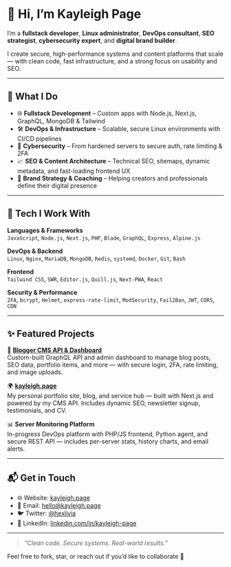 # 👋 Hi, I’m Kayleigh Page

I’m a **fullstack developer**, **Linux administrator**, **DevOps consultant**, **SEO strategist**, **cybersecurity expert**, and **digital brand builder**.

I create secure, high-performance systems and content platforms that scale — with clean code, fast infrastructure, and a strong focus on usability and SEO.

---

## 🧠 What I Do

- 🌐 **Fullstack Development** – Custom apps with Node.js, Next.js, GraphQL, MongoDB & Tailwind
- 🛠 **DevOps & Infrastructure** – Scalable, secure Linux environments with CI/CD pipelines
- 🔐 **Cybersecurity** – From hardened servers to secure auth, rate limiting & 2FA
- 📈 **SEO & Content Architecture** – Technical SEO, sitemaps, dynamic metadata, and fast-loading frontend UX
- 🚀 **Brand Strategy & Coaching** – Helping creators and professionals define their digital presence

---

## 🧰 Tech I Work With

**Languages & Frameworks**  
`JavaScript`, `Node.js`, `Next.js`, `PHP`, `Blade`, `GraphQL`, `Express`, `Alpine.js`

**DevOps & Backend**  
`Linux`, `Nginx`, `MariaDB`, `MongoDB`, `Redis`, `systemd`, `Docker`, `Git`, `Bash`

**Frontend**  
`Tailwind CSS`, `SWR`, `Editor.js`, `Quill.js`, `Next-PWA`, `React`

**Security & Performance**  
`2FA`, `bcrypt`, `Helmet`, `express-rate-limit`, `ModSecurity`, `Fail2Ban`, `JWT`, `CORS`, `CDN`

---

## ✨ Featured Projects

🔧 [**Blogger CMS API & Dashboard**](https://github.com/kayleigh-page/blogger)  
Custom-built GraphQL API and admin dashboard to manage blog posts, SEO data, portfolio items, and more — with secure login, 2FA, rate limiting, and image uploads.

🌍 [**kayleigh.page**](https://kayleigh.page)  
My personal portfolio site, blog, and service hub — built with Next.js and powered by my CMS API. Includes dynamic SEO, newsletter signup, testimonials, and CV.

📊 **Server Monitoring Platform**  
In-progress DevOps platform with PHP/JS frontend, Python agent, and secure REST API — includes per-server stats, history charts, and email alerts.

---

## 📬 Get in Touch

- 🌐 Website: [kayleigh.page](https://kayleigh.page)
- 💌 Email: hello@kayleigh.page
- 🐦 Twitter: [@hexlivia](https://twitter.com/hexlivia)
- 💼 LinkedIn: [linkedin.com/in/kayleigh-page](https://www.linkedin.com/in/kayleigh-page)

---

> *“Clean code. Secure systems. Real-world results.”*

Feel free to fork, star, or reach out if you’d like to collaborate 🤍
